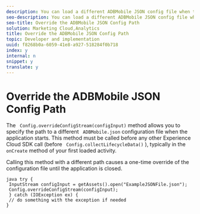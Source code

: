 ```yaml
---
description: You can load a different ADBMobile JSON config file when the application starts.
seo-description: You can load a different ADBMobile JSON config file when the application starts.
seo-title: Override the ADBMobile JSON Config Path
solution: Marketing Cloud,Analytics
title: Override the ADBMobile JSON Config Path
topic: Developer and implementation
uuid: f8268b0a-6059-41e8-a927-518284f0b718
index: y
internal: n
snippet: y
translate: y
---
```


# Override the ADBMobile JSON Config Path

The ` Config.overrideConfigStream(configInput)` method allows you to specify the path to a different ` ADBMobile.json` configuration file when the application starts. This method must be called before any other Experience Cloud SDK call (before ` Config.collectLifecycleData()` ), typically in the ` onCreate` method of your first loaded activity. 

Calling this method with a different path causes a one-time override of the configuration file until the application is closed. 

```
java try { 
 InputStream configInput = getAssets().open("ExampleJSONFile.json"); 
 Config.overrideConfigStream(configInput); 
 } catch (IOException ex) { 
 // do something with the exception if needed 
}
```
